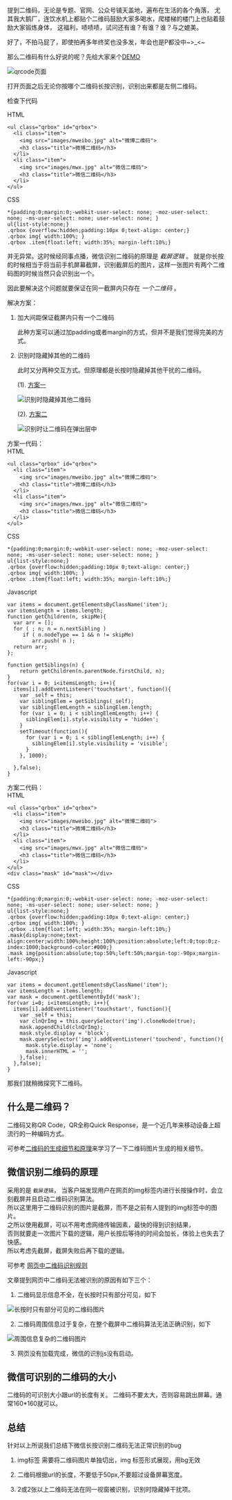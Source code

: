 提到二维码，无论是专题、官网、公众号铺天盖地，遍布在生活的各个角落，
尤其我大鹅厂，连饮水机上都贴个二维码鼓励大家多喝水，爬楼梯的楼门上也贴着鼓励大家锻炼身体，
这福利，啧啧啧，试问还有谁？有谁？谁？与之媲美。

好了，不拍马屁了，即使拍再多年终奖也没多发，年会也是P都没中~>_<~

那么二维码有什么好说的呢？先给大家来个[DEMO](http://mx.qq.com/zorajianglab111/qrcode/qrcode.html)

![qrcode页面](http://mx.qq.com/zorajianglab111/qrcode/images/qrcode.png "有生产日期有生产厂商不确定有没有质量合格证的2有产品")

打开页面之后无论你按哪个二维码长按识别，识别出来都是左侧二维码。

检查下代码

HTML

```
<ul class="qrbox" id="qrbox">
  <li class="item">
    <img src="images/mweibo.jpg" alt="微博二维码">
    <h3 class="title">微博二维码</h3>
  </li>
  <li class="item">
    <img src="images/mwx.jpg" alt="微信二维码">
    <h3 class="title">微信二维码</h3>
  </li>
</ul>
```
CSS

```
*{padding:0;margin:0;-webkit-user-select: none; -moz-user-select: none; -ms-user-select: none; user-select: none; }
ul{list-style:none;}
.qrbox {overflow:hidden;padding:10px 0;text-align: center;}
.qrbox img{ width:100%; }
.qrbox .item{float:left; width:35%; margin-left:10%;}
```

并无异常。这时候经同事点播，微信识别二维码的原理是 *截屏逻辑* 。
就是你长按的时候相当于将当前手机屏幕截屏，识别截屏后的图片，这样一张图片有两个二维码图的时候当然只会识别出一个。

因此要解决这个问题就要保证在同一截屏内只存在 _一个二维码_ 。

解决方案：

1. 加大间距保证截屏内只有一个二维码
  
    此种方案可以通过加padding或者margin的方式，但并不是我们觉得完美的方式。

2. 识别时隐藏掉其他的二维码
  
    此时又分两种交互方式。但原理都是长按时隐藏掉其他干扰的二维码。

    (1). [方案一](http://mx.qq.com/zorajianglab111/qrcode/qrcode-hide-siblings.html)

      ![识别时隐藏掉其他二维码](http://mx.qq.com/zorajianglab111/qrcode/images/qrcode-hide-siblings.png "有生产日期有生产厂商不确定有没有质量合格证的2有产品")

    (2). [方案二](http://mx.qq.com/zorajianglab111/qrcode/qrcode-show-onmask.html)

      ![识别时让二维码在弹出层中](http://mx.qq.com/zorajianglab111/qrcode/images/qrcode-show-onmask.png "有生产日期有生产厂商不确定有没有质量合格证的2有产品")

方案一代码：    
HTML

```
<ul class="qrbox" id="qrbox">
  <li class="item">
    <img src="images/mweibo.jpg" alt="微博二维码">
    <h3 class="title">微博二维码</h3>
  </li>
  <li class="item">
    <img src="images/mwx.jpg" alt="微信二维码">
    <h3 class="title">微信二维码</h3>
  </li>
</ul>
```

CSS

```
*{padding:0;margin:0;-webkit-user-select: none; -moz-user-select: none; -ms-user-select: none; user-select: none; }
ul{list-style:none;}
.qrbox {overflow:hidden;padding:10px 0;text-align: center;}
.qrbox img{ width:100%; }
.qrbox .item{float:left; width:35%; margin-left:10%;}

```

Javascript

```
var items = document.getElementsByClassName('item');
var itemsLength = items.length;
function getChildren(n, skipMe){
  var arr = [];
  for ( ; n; n = n.nextSibling ) 
     if ( n.nodeType == 1 && n != skipMe)
        arr.push( n );        
  return arr;
};

function getSiblings(n) {
    return getChildren(n.parentNode.firstChild, n);
}
for(var i = 0; i<itemsLength; i++){
  items[i].addEventListener('touchstart', function(){
    var _self = this;
    var siblingElem = getSiblings(_self);
    var siblingElemLength = siblingElem.length;
    for (var i = 0; i < siblingElemLength; i++) {
      siblingElem[i].style.visibility = 'hidden';
    }
    setTimeout(function(){
      for (var i = 0; i < siblingElemLength; i++) {
        siblingElem[i].style.visibility = 'visible';
      }
    }, 1000);
    
  },false);
}

```

方案二代码：   
HTML

```
<ul class="qrbox" id="qrbox">
  <li class="item">
    <img src="images/mweibo.jpg" alt="微博二维码">
    <h3 class="title">微博二维码</h3>
  </li>
  <li class="item">
    <img src="images/mwx.jpg" alt="微信二维码">
    <h3 class="title">微信二维码</h3>
  </li>
</ul>
<div class="mask" id="mask"></div>
```

CSS

```
*{padding:0;margin:0;-webkit-user-select: none; -moz-user-select: none; -ms-user-select: none; user-select: none; }
ul{list-style:none;}
.qrbox {overflow:hidden;padding:10px 0;text-align: center;}
.qrbox img{ width:100%; }
.qrbox .item{float:left; width:35%; margin-left:10%;}
.mask{display:none;text-align:center;width:100%;height:100%;position:absolute;left:0;top:0;z-index:1000;background-color:#000;}
.mask img{position:absolute;top:50%;left:50%;margin-top:-90px;margin-left:-90px;}
```

Javascript

```
var items = document.getElementsByClassName('item');
var itemsLength = items.length;
var mask = document.getElementById('mask');
for(var i=0; i<itemsLength; i++){
  items[i].addEventListener('touchstart', function(){
    var _self = this;
    var clnQrImg = this.querySelector('img').cloneNode(true);
    mask.appendChild(clnQrImg);
    mask.style.display = 'block';
    mask.querySelector('img').addEventListener('touchend', function(){
      mask.style.display = 'none';
      mask.innerHTML = '';
    },false);
  },false);
}
```


那我们就稍微探究下二维码。

## 什么是二维码？

二维码又称QR Code，QR全称Quick Response，是一个近几年来移动设备上超流行的一种编码方式。

可参考[二维码的生成细节和原理](http://coolshell.cn/articles/10590.html)来学习了一下二维码图片生成的相关细节。

## 微信识别二维码的原理

采用的是 `截屏逻辑`，
当客户端发现用户在网页的img标签内进行长按操作时，会立刻截屏并且启动二维码识别算法。    
所以这里用于二维码识别的图片是截屏，而不是之前有人提到的img标签中的图片。    
之所以使用截屏，可以不用考虑网络传输因素，最快的得到识别结果，    
否则就要走一次图片下载的逻辑，用户长按后等待的时间会加长，体验上也失去了快感。    
所以考虑先截屏，截屏失败后再下载的逻辑。

可参考 [网页中二维码识别规则](http://mp.weixin.qq.com/s?__biz=NzA3OTQ2OTgw&mid=205918916&idx=1&sn=d729ef70ea1e7fc50e649352a63a2564&scene=1&key=c76941211a49ab586ba4831f2f6fa42fbb2525460003fa8e19bc205b9b25facbf60da78977da071ddbc41a5be6a7b9fa&ascene=0&uin=NTE3ODg0NjE1&devicetype=iMac%20MacBookPro12,1%20OSX%20OSX%2010.10.3%20build%2814D136%29&version=11020012&pass_ticket=WPa8XnvIzBrBOA6RHy2RMECcrsuN2QiksK8Y1Z/D3Odk49uIsXOex7EV2NXN9m5X)

文章提到网页中二维码无法被识别的原因有如下三个：

1. 二维码显示信息不全，在长按时只有部分可见，如下

![长按时只有部分可见的二维码图片](http://mx.qq.com/zorajianglab111/qrcode/images/incomplete.png "这是别人的图")

2. 二维码周围信息过于复杂，在整个截屏中二维码算法无法正确识别，如下

![周围信息复杂的二维码图片](http://mx.qq.com/zorajianglab111/qrcode/images/complicated.png "这是别人的图")

3. 网页没有加载完成，微信的识别js没有启动。


## 微信可识别的二维码的大小

二维码的可识别大小跟url的长度有关。
二维码不要太大，否则容易跳出屏幕。通常160*160就可以。


## 总结

针对以上所说我们总结下微信长按识别二维码无法正常识别的bug

1. img标签 需要将二维码图片单独切出，img 标签形式展现，用bg无效

2. 二维码根据url的长度，不要低于50px,不要超过设备屏幕宽度。

3. 2或2张以上二维码无法在同一视窗被识别，识别时隐藏掉干扰项。

